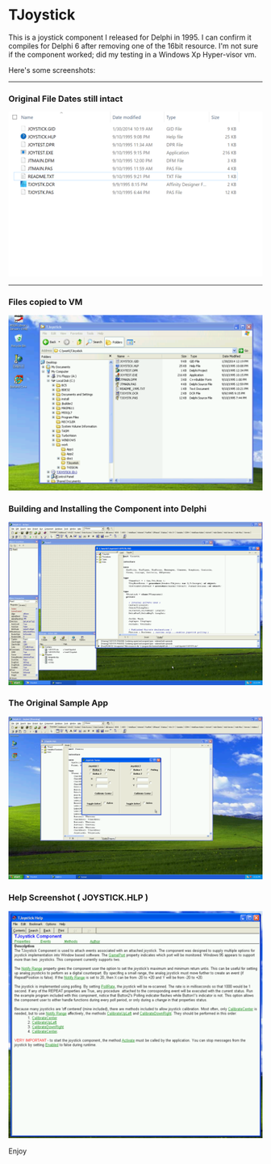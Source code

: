 # TJoystick

This is a joystick component I released for Delphi in 1995. I can confirm it compiles for Delphi 6 after removing one of the 16bit resource. I'm not sure if the component worked; did my testing in a Windows Xp Hyper-visor vm.

Here's some screenshots:

---

### Original File Dates still intact

![](docs/Image%201.png)

---

### Files copied to VM

![](docs/Image%202.png)

### Building and Installing the Component into Delphi

![](docs/Image%203.png)

### The Original Sample App

![](docs/Image%204.png)

### Help Screenshot ( JOYSTICK.HLP )

![](docs/Image%205.png)




Enjoy
